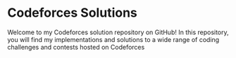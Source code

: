 
# Codeforces Solutions

Welcome to my Codeforces solution repository on GitHub! In this repository, you will find my implementations and solutions to a wide range of coding challenges and contests hosted on Codeforces
